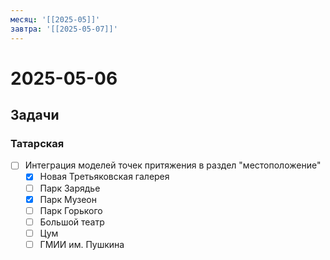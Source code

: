 ```yaml
---
месяц: '[[2025-05]]'
завтра: '[[2025-05-07]]'
---
```


# 2025-05-06

## Задачи

### Татарская
 - [ ] Интеграция моделей точек притяжения в раздел "местоположение"
	 - [x] Новая Третьяковская галерея
	 - [ ] Парк Зарядье
	 - [x] Парк Музеон
	 - [ ] Парк Горького
	 - [ ] Большой театр
	 - [ ] Цум
	 - [ ] ГМИИ им. Пушкина
